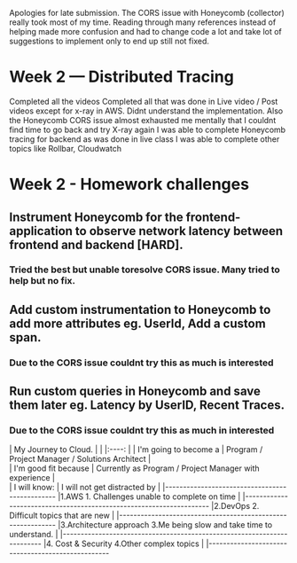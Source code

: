 Apologies for late submission. The CORS issue with Honeycomb (collector) really took most of my time. Reading through many references instead of helping made more confusion and had to change code a lot and take lot of suggestions to implement only to end up still not fixed.

# Week 2 — Distributed Tracing

Completed all the videos
Completed all that was done in Live video / Post videos except for x-ray in AWS. Didnt understand the implementation. Also the Honeycomb CORS issue almost exhausted me mentally that I couldnt find time to go back and try X-ray again
I was able to complete Honeycomb tracing for backend as was done in live class
I was able to complete other topics like Rollbar, Cloudwatch 

# Week 2 - Homework challenges

## Instrument Honeycomb for the frontend-application to observe network latency between frontend and backend [HARD].
  ### Tried the best but unable toresolve CORS issue. Many tried to help but no fix. 
  
## Add custom instrumentation to Honeycomb to add more attributes eg. UserId, Add a custom span.
  ### Due to the CORS issue couldnt try this as much is interested
  
## Run custom queries in Honeycomb and save them later eg. Latency by UserID, Recent Traces.
  ### Due to the CORS issue couldnt try this as much in interested
  
  | My Journey to Cloud.  |                                                  |
  |:----:                                                                   |
  | I'm going to become a | Program / Project Manager / Solutions Architect |          
  | I'm good fit because  |   Currently as Program / Project Manager with experience |       
  | I will know: | I will not get distracted by |
  |-----------------------------------------------
  |1.AWS                     1. Challenges unable to complete on time |
  |--------------------------------------------------------------------
  |2.DevOps                  2. Difficult topics that are new |
  |------------------------------------------------------------
  |3.Architecture approach   3.Me being slow and take time to understand. |
  |------------------------------------------------------------------------
  |4. Cost & Security        4.Other complex topics |
  |--------------------------------------------------
